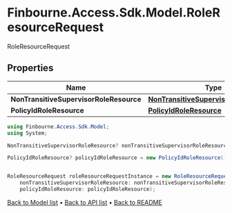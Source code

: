 # Finbourne.Access.Sdk.Model.RoleResourceRequest
RoleResourceRequest

## Properties

Name | Type | Description | Notes
------------ | ------------- | ------------- | -------------
**NonTransitiveSupervisorRoleResource** | [**NonTransitiveSupervisorRoleResource**](NonTransitiveSupervisorRoleResource.md) |  | [optional] 
**PolicyIdRoleResource** | [**PolicyIdRoleResource**](PolicyIdRoleResource.md) |  | [optional] 

```csharp
using Finbourne.Access.Sdk.Model;
using System;

NonTransitiveSupervisorRoleResource? nonTransitiveSupervisorRoleResource = new NonTransitiveSupervisorRoleResource();

PolicyIdRoleResource? policyIdRoleResource = new PolicyIdRoleResource();


RoleResourceRequest roleResourceRequestInstance = new RoleResourceRequest(
    nonTransitiveSupervisorRoleResource: nonTransitiveSupervisorRoleResource,
    policyIdRoleResource: policyIdRoleResource);
```

[Back to Model list](../README.md#documentation-for-models) &#8226; [Back to API list](../README.md#documentation-for-api-endpoints) &#8226; [Back to README](../README.md)
